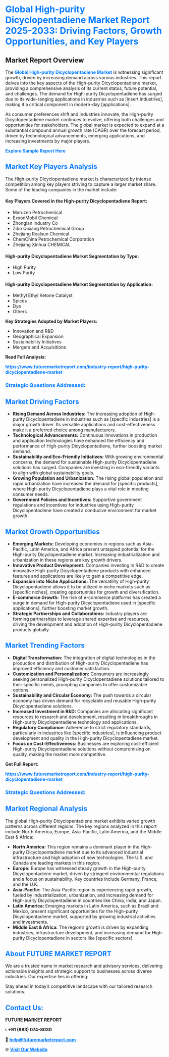 <h1 style="color: #007BFF;">Global High-purity Dicyclopentadiene Market Report 2025-2033: Driving Factors, Growth Opportunities, and Key Players</h1>

<section id="overview">
<h2>Market Report Overview</h2>
<p>The <a href="https://www.futuremarketreport.com/industry-report/high-purity-dicyclopentadiene-market" style="color: #007BFF; text-decoration: none;"><strong>Global High-purity Dicyclopentadiene Market</strong></a> is witnessing significant growth, driven by increasing demand across various industries. This report delves into the key aspects of the High-purity Dicyclopentadiene market, providing a comprehensive analysis of its current status, future potential, and challenges. The demand for High-purity Dicyclopentadiene has surged due to its wide-ranging applications in industries such as [insert industries], making it a critical component in modern-day [applications].</p>
<p>As consumer preferences shift and industries innovate, the High-purity Dicyclopentadiene market continues to evolve, offering both challenges and opportunities for stakeholders. The global market is expected to expand at a substantial compound annual growth rate (CAGR) over the forecast period, driven by technological advancements, emerging applications, and increasing investments by major players.</p>
</section>

<section id="overview">
<p><a href="https://www.futuremarketreport.com/request-sample/reportId=33294" style="color: #007BFF; text-decoration: none;"><strong>Explore Sample Report Here</strong></a></p>
</section>

<section id="key-players">
<h2 style="color: #007BFF;">Market Key Players Analysis</h2>
<p>The High-purity Dicyclopentadiene market is characterized by intense competition among key players striving to capture a larger market share. Some of the leading companies in the market include:</p>
<h4>Key Players Covered in the High-purity Dicyclopentadiene Report:</h4>
<ul><li>Maruzen Petrochemical</li><li>ExxonMobil Chemical</li><li>Zhonglan Industry Co</li><li>Zibo Qixiang Petrochemical Group</li><li>Zhejiang Realsun Chemical</li><li>ChemChina Petrochemical Corporation</li><li>Zhejiang Xinhua CHEMICAL</li></ul>
<h4>High-purity Dicyclopentadiene Market Segmentation by Type:</h4>
<ul><li>High Purity</li><li>Low Purity</li></ul>

<h4>High-purity Dicyclopentadiene Market Segmentation by Application:</h4>
<ul><li>Methyl Ethyl Ketone Catalyst</li><li>Spices</li><li>Dye</li><li>Others</li></ul>
<p><strong>Key Strategies Adopted by Market Players:</strong></p>
<ul>
<li>Innovation and R&D</li>
<li>Geographical Expansion</li>
<li>Sustainability Initiatives</li>
<li>Mergers and Acquisitions</li>
</ul>
</section>

<section>
<p><strong>Read Full Analysis: </strong></p><a href="https://www.futuremarketreport.com/industry-report/high-purity-dicyclopentadiene-market" style="color: #007BFF; text-decoration: none;"><strong>https://www.futuremarketreport.com/industry-report/high-purity-dicyclopentadiene-market</strong></a>
<h3 style="color: #007BFF;">Strategic Questions Addressed:</h3>
</section>

<section id="driving-factors">
<h2 style="color: #007BFF;">Market Driving Factors</h2>
<ul>
<li><strong>Rising Demand Across Industries:</strong> The increasing adoption of High-purity Dicyclopentadiene in industries such as [specific industries] is a major growth driver. Its versatile applications and cost-effectiveness make it a preferred choice among manufacturers.</li>
<li><strong>Technological Advancements:</strong> Continuous innovations in production and application technologies have enhanced the efficiency and performance of High-purity Dicyclopentadiene, further boosting market demand.</li>
<li><strong>Sustainability and Eco-Friendly Initiatives:</strong> With growing environmental concerns, the demand for sustainable High-purity Dicyclopentadiene solutions has surged. Companies are investing in eco-friendly variants to align with global sustainability goals.</li>
<li><strong>Growing Population and Urbanization:</strong> The rising global population and rapid urbanization have increased the demand for [specific products], where High-purity Dicyclopentadiene plays a vital role in meeting consumer needs.</li>
<li><strong>Government Policies and Incentives:</strong> Supportive government regulations and incentives for industries using High-purity Dicyclopentadiene have created a conducive environment for market growth.</li>
</ul>
</section>

<section id="growth-opportunities">
<h2 style="color: #007BFF;">Market Growth Opportunities</h2>
<ul>
<li><strong>Emerging Markets:</strong> Developing economies in regions such as Asia-Pacific, Latin America, and Africa present untapped potential for the High-purity Dicyclopentadiene market. Increasing industrialization and urbanization in these regions are key growth drivers.</li>
<li><strong>Innovative Product Development:</strong> Companies investing in R&D to create innovative High-purity Dicyclopentadiene products with enhanced features and applications are likely to gain a competitive edge.</li>
<li><strong>Expansion into Niche Applications:</strong> The versatility of High-purity Dicyclopentadiene allows it to be utilized in niche markets such as [specific niches], creating opportunities for growth and diversification.</li>
<li><strong>E-commerce Growth:</strong> The rise of e-commerce platforms has created a surge in demand for High-purity Dicyclopentadiene used in [specific applications], further boosting market growth.</li>
<li><strong>Strategic Partnerships and Collaborations:</strong> Industry players are forming partnerships to leverage shared expertise and resources, driving the development and adoption of High-purity Dicyclopentadiene products globally.</li>
</ul>
</section>

<section id="trending-factors">
<h2 style="color: #007BFF;">Market Trending Factors</h2>
<ul>
<li><strong>Digital Transformation:</strong> The integration of digital technologies in the production and distribution of High-purity Dicyclopentadiene has improved efficiency and customer satisfaction.</li>
<li><strong>Customization and Personalization:</strong> Consumers are increasingly seeking personalized High-purity Dicyclopentadiene solutions tailored to their specific needs, prompting companies to offer customizable options.</li>
<li><strong>Sustainability and Circular Economy:</strong> The push towards a circular economy has driven demand for recyclable and reusable High-purity Dicyclopentadiene solutions.</li>
<li><strong>Increased Investment in R&D:</strong> Companies are allocating significant resources to research and development, resulting in breakthroughs in High-purity Dicyclopentadiene technology and applications.</li>
<li><strong>Regulatory Compliance:</strong> Adherence to strict regulatory standards, particularly in industries like [specific industries], is influencing product development and quality in the High-purity Dicyclopentadiene market.</li>
<li><strong>Focus on Cost-Effectiveness:</strong> Businesses are exploring cost-efficient High-purity Dicyclopentadiene solutions without compromising on quality, making the market more competitive.</li>
</ul>
</section>

<section>
<p><strong>Get Full Report: </strong></p><a href="https://www.futuremarketreport.com/industry-report/high-purity-dicyclopentadiene-market" style="color: #007BFF; text-decoration: none;"><strong>https://www.futuremarketreport.com/industry-report/high-purity-dicyclopentadiene-market</strong></a>
<h3 style="color: #007BFF;">Strategic Questions Addressed:</h3>
</section>


<section id="regional-analysis">
<h2 style="color: #007BFF;">Market Regional Analysis</h2>
<p>The global High-purity Dicyclopentadiene market exhibits varied growth patterns across different regions. The key regions analyzed in this report include North America, Europe, Asia-Pacific, Latin America, and the Middle East & Africa:</p>
<ul>
<li><strong>North America:</strong> This region remains a dominant player in the High-purity Dicyclopentadiene market due to its advanced industrial infrastructure and high adoption of new technologies. The U.S. and Canada are leading markets in this region.</li>
<li><strong>Europe:</strong> Europe has witnessed steady growth in the High-purity Dicyclopentadiene market, driven by stringent environmental regulations and a focus on sustainability. Key countries include Germany, France, and the U.K.</li>
<li><strong>Asia-Pacific:</strong> The Asia-Pacific region is experiencing rapid growth, fueled by industrialization, urbanization, and increasing demand for High-purity Dicyclopentadiene in countries like China, India, and Japan.</li>
<li><strong>Latin America:</strong> Emerging markets in Latin America, such as Brazil and Mexico, present significant opportunities for the High-purity Dicyclopentadiene market, supported by growing industrial activities and investments.</li>
<li><strong>Middle East & Africa:</strong> The region’s growth is driven by expanding industries, infrastructure development, and increasing demand for High-purity Dicyclopentadiene in sectors like [specific sectors].</li>
</ul>
</section>

<footer>
<h2 style="color: #007BFF;">About FUTURE MARKET REPORT</h2>
<p>We are a trusted name in market research and advisory services, delivering actionable insights and strategic support to businesses across diverse industries. Our expertise lies in offering:</p>

<p>Stay ahead in today’s competitive landscape with our tailored research solutions.</p>

<h2 style="color: #007BFF;">Contact Us:</h2>
<p><strong>FUTURE MARKET REPORT</strong></p>
<p>📞 <strong>+91 (883) 074-8030</strong></p>
<p>📧 <strong><a href="mailto:help@futuremarketreport.com" style="color: #007BFF;">help@futuremarketreport.com</a></strong></p>
<p>🌐 <strong><a href="https://www.futuremarketreport.com/" style="color: #007BFF;">Visit Our Website</a></strong></p>
</footer>